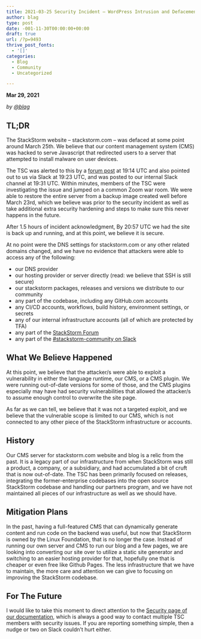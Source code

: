 ```yaml
---
title: 2021-03-25 Security Incident – WordPress Intrusion and Defacement
author: blag
type: post
date: -001-11-30T00:00:00+00:00
draft: true
url: /?p=9493
thrive_post_fonts:
  - '[]'
categories:
  - Blog
  - Community
  - Uncategorized

---
```

**Mar 29, 2021**

_by [@blag][1]_

## TL;DR

The StackStorm website &#8211; stackstorm.com &#8211; was defaced at some point around March 25th. We believe that our content management system (CMS) was hacked to serve Javascript that redirected users to a server that attempted to install malware on user devices.

The TSC was alerted to this by a [forum post][2] at 19:14 UTC and also pointed out to us via Slack at 19:23 UTC, and was posted to our internal Slack channel at 19:31 UTC. Within minutes, members of the TSC were investigating the issue and jumped on a common Zoom war room. We were able to restore the entire server from a backup image created well before March 23rd, which we believe was prior to the security incident as well as take additional extra security hardening and steps to make sure this never happens in the future.

After 1.5 hours of incident acknowledgment, By 20:57 UTC we had the site is back up and running, and at this point, we believe it is secure.

At no point were the DNS settings for stackstorm.com or any other related domains changed, and we have no evidence that attackers were able to access any of the following:

  * our DNS provider
  * our hosting provider or server directly (read: we believe that SSH is still secure)
  * our stackstorm packages, releases and versions we distribute to our community
  * any part of the codebase, including any GitHub.com accounts
  * any CI/CD accounts, workflows, build history, environment settings, or secrets
  * any of our internal infrastructure accounts (all of which are protected by TFA)
  * any part of the [StackStorm Forum][3]
  * any part of the [#stackstorm-community on Slack][4]

<!--more-->

## What We Believe Happened

At this point, we believe that the attacker/s were able to exploit a vulnerability in either the language runtime, our CMS, or a CMS plugin. We were running out-of-date versions for some of those, and the CMS plugins especially may have had security vulnerabilities that allowed the attacker/s to assume enough control to overwrite the site page.

As far as we can tell, we believe that it was not a targeted exploit, and we believe that the vulnerable scope is limited to our CMS, which is not connected to any other piece of the StackStorm infrastructure or accounts.

## History

Our CMS server for stackstorm.com website and blog is a relic from the past. It is a legacy part of our infrastructure from when StackStorm was still a product, a company, or a subsidiary, and had accumulated a bit of cruft that is now out-of-date. The TSC has been primarily focused on releases, integrating the former-enterprise codebases into the open source StackStorm codebase and handling our partners program, and we have not maintained all pieces of our infrastructure as well as we should have.

## Mitigation Plans

In the past, having a full-featured CMS that can dynamically generate content and run code on the backend was useful, but now that StackStorm is owned by the Linux Foundation, that is no longer the case. Instead of running our own server and CMS to run our blog and a few pages, we are looking into converting our site over to utilize a static site generator and switching to an easier hosting provider for that, hopefully one that is cheaper or even free like Github Pages. The less infrastructure that we have to maintain, the more care and attention we can give to focusing on improving the StackStorm codebase.

## For The Future

I would like to take this moment to direct attention to the [Security page of our documentation][5], which is always a good way to contact multiple TSC members with security issues. If you are reporting something simple, then a nudge or two on Slack couldn&#8217;t hurt either.

 [1]: https://github.com/blag
 [2]: https://forum.stackstorm.com/t/is-stackstorm-com-down-or-hacked/1620
 [3]: https://forum.stackstorm.com
 [4]: https://stackstorm-community.slack.com/
 [5]: https://docs.stackstorm.com/security.html